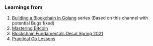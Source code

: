 


### Learnings from

1. [Building a Blockchain in Golang](https://www.youtube.com/playlist?list=PLR8aeiMU8Si6BSmNiQSf8BRO7TAy3V_x5) series (Based on this channel with potential Bugs fixed)
2. [Mastering Bitcoin](https://github.com/bitcoinbook/bitcoinbook)
3. [Blockchain Fundamentals Decal Spring 2021](https://www.youtube.com/playlist?list=PLSONl1AVlZNXUhgIrfgI6E3ayShvKI-o6)
4. [Practical Go Lessons](https://www.practical-go-lessons.com/)